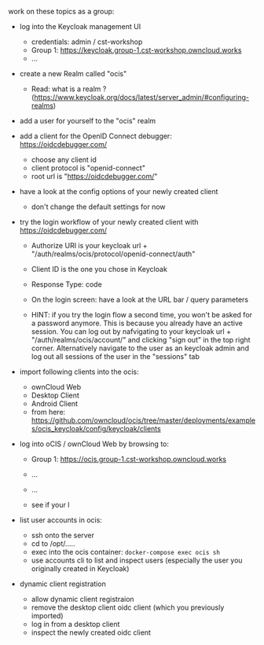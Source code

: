 

work on these topics as a group:

- log into the Keycloak management UI
  - credentials: admin / cst-workshop
  - Group 1: https://keycloak.group-1.cst-workshop.owncloud.works
  - ...

- create a new Realm called "ocis"
    - Read: what is a realm ? (https://www.keycloak.org/docs/latest/server_admin/#configuring-realms)

- add a user for yourself to the "ocis" realm

- add a client for the OpenID Connect debugger: https://oidcdebugger.com/
    - choose any client id
    - client protocol is "openid-connect"
    - root url is "https://oidcdebugger.com/"

- have a look at the config options of your newly created client
  - don't change the default settings for now

- try the login workflow of your newly created client with https://oidcdebugger.com/
  - Authorize URI is your keycloak url + "/auth/realms/ocis/protocol/openid-connect/auth"
  - Client ID is the one you chose in Keycloak
  - Response Type: code

  - On the login screen: have a look at the URL bar / query parameters
  - HINT: if you try the login flow a second time, you won't be asked for a password anymore. This is because you already have an active session. You can log out by nafvigating to your keycloak url + "/auth/realms/ocis/account/" and clicking "sign out" in the top right corner. Alternatively navigate to the user as an keycloak admin and log out all sessions of the user in the "sessions" tab


- import following clients into the ocis:
  - ownCloud Web
  - Desktop Client
  - Android Client
  - from here: https://github.com/owncloud/ocis/tree/master/deployments/examples/ocis_keycloak/config/keycloak/clients

- log into oCIS / ownCloud Web by browsing to:
  - Group 1: https://ocis.group-1.cst-workshop.owncloud.works
  - ...
  - ...

  - see if your l


- list user accounts in ocis:
  - ssh onto the server
  - cd to /opt/.....
  - exec into the ocis container: `docker-compose exec ocis sh`
  - use accounts cli to list and inspect users (especially the user you originally created in Keycloak)


- dynamic client registration
  - allow dynamic client registraion
  - remove the desktop client oidc client (which you previously imported)
  - log in from a desktop client
  - inspect the newly created oidc client
